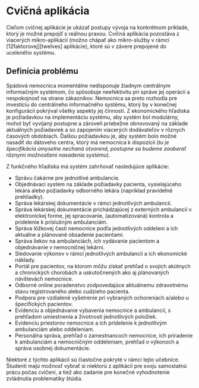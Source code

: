 # Cvičná aplikácia

Cieľom cvičnej aplikácie je ukázať postupy vývoja na konkrétnom príklade, ktorý
je možné prepojiť s reálnou praxou. Cvičná aplikácia pozostáva z viacerých
mikro-aplikácií \(možno chápať ako mikro-služby v rámci [12faktorovej][twelves] aplikácie\),
ktoré sú v závere prepojené do uceleného systému.

## Definícia problému

Spádová nemocnica momentálne nedisponuje žiadnym centrálnym informačným systémom,
čo spôsobuje neefektivitu pri správe jej operácií a nespokojnosť na strane zákazníkov.
Nemocnica sa preto rozhodla pre investíciu do centrálneho informačného systému,
ktorý by v konečnej konfigurácii pokrýval všetky aspekty jej činností.  Z ekonomického
hľadiska je požiadavkou na implementáciu systému, aby systém bol modulárny, mohol
byť vyvíjaný postupne a zároveň priebežne obnovovaný na základe aktuálnych požiadaviek
a so zapojením viacerých dodávateľov v rôznych časových obdobiach. Ďalšou požiadavkou
je, aby systém bolo možné nasadiť do dátoveho centra, ktorý má nemocnica k dispozícii
(_tu je špecifikácia úmyselne nechaná otvorená, postupne sa budeme zaoberať rôznymi
možnosťami nasadenia systému_).

Z funkčného hľadiska má systém zahrňovať nasledujúce aplikácie:

* Správu čakárne pre jednotlivé ambulancie.
* Objednávací systém na základe požiadavky pacienta, vysielajúceho lekára alebo
  požiadavky odborného lekára (napríklad pravidelné prehliadky).
* Správa lekárskej dokumentácie v rámci jednotlivých ambulancií.
* Správa lekárskej dokumentácie prichádzajúcej z externých ambulancií v
  elektronickej forme, jej spracovanie, (automatizovaná) kontrola a pridelenie
  k príslušným  ambulanciám.
* Správa lôžkovej časti nemocnice podľa jednotlivých oddelení a ich aktuálne a
  plánované obsadenie pacientami.
* Správa liekov na ambulanciách, ich vydávanie pacientom a objednávanie
  v nemocničnej lekárni.
* Sledovanie výkonov v rámci jednotlivých ambulancií a ich ekonomické náklady.
* Portál pre pacientov, na ktorom môžu získať prehľad o svojich akútnych a
  chronických chorobách a uskutočnených ako aj plánovaných návštevách nemocnice.
* Odborné online poradenstvo zodpovedajúce aktuálnemu zdravotnému stavu
  registrovaného alebo cudzieho pacienta.
* Podpora pre vzdialené vyšetrenie pri vybraných ochoreniach a/alebo
  u špecifických pacientov.
* Evidenciu a objednávanie vybavenia nemocnice a ambulancií, s prehľadom umiestnenia
  a životnosti jednotlivých položiek.
* Evidenciu priestorov nemocnice a ich pridelenie k jednotlivým ambulanciám
  alebo oddeleniam.
* Personálna správa, prehľad o zamestnancoch nemocnice, ich priradenie k ambulanciám
  a nemocničným oddeleniam, prehľad o výkonoch a správa osobnej dokumentácie.

Niektoré z týchto aplikácií sú čiastočne pokryté v rámci tejto učebnice. Študenti
majú možnosť vybrať si niektorú z aplikácií pre svoju samostatnú prácu počas cvičení,
a tiež ako zadanie pre konečné vyhodnotenie zvládnutia problematiky štúdia.
